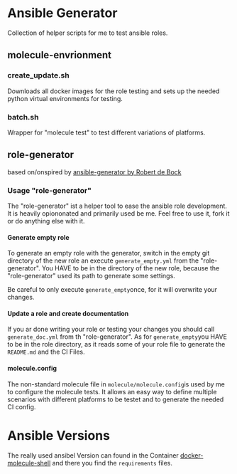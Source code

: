# Ansible Generator

Collection of helper scripts for me to test ansible roles.

## molecule-envrionment

### create_update.sh

Downloads all docker images for the role testing and sets up the needed python virtual environments for testing.

### batch.sh

Wrapper for "molecule test" to test different variations of platforms.

## role-generator
based on/onspired by [ansible-generator by Robert de Bock](https://github.com/robertdebock/ansible-generator)

### Usage "role-generator"

The "role-generator" ist a helper tool to ease the ansible role development.
It is heavily opiononated and primarily used be me.
Feel free to use it, fork it or do anything else with it.

#### Generate empty role

To generate an empty role with the generator, switch in the empty git directory of the new role an execute `generate_empty.yml` from the "role-generator".
You HAVE to be in the directory of the new role, because the "role-generator" used its path to generate some settings.

Be careful to only execute `generate_empty`once, for it will overwrite your changes.

#### Update a role and create documentation
If you ar done writing your role or testing your changes you should call `generate_doc.yml` from th "role-generator".
As for `generate_empty`you HAVE to be in the role directory, as it reads some of your role file to generate the `README.md` and the CI Files.

#### molecule.config
The non-standard molecule file in `molecule/molecule.config`is used by me to configure the molecule tests. It allows an easy way to define multiple scenarios with different platforms to be testet and to generate the needed CI config.


# Ansible Versions

The really used ansibel Version can found in the Container [docker-molecule-shell](https://github.com/mullholland/docker-molecule-shell/files) and there you find the `requirements` files.
